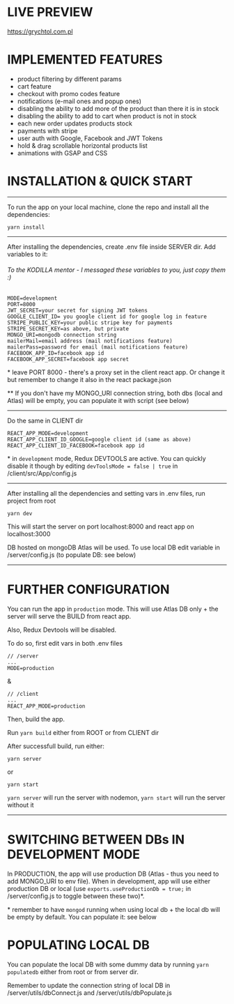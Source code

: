 # LIVE PREVIEW

https://grychtol.com.pl

# IMPLEMENTED FEATURES

- product filtering by different params
- cart feature
- checkout with promo codes feature
- notifications (e-mail ones and popup ones)
- disabling the ability to add more of the product than there it is in stock
- disabling the ability to add to cart when product is not in stock
- each new order updates products stock
- payments with stripe
- user auth with Google, Facebook and JWT Tokens
- hold & drag scrollable horizontal products list
- animations with GSAP and CSS

# INSTALLATION & QUICK START

---

To run the app on your local machine, clone the repo and install all the dependencies:

```
yarn install
```

---

After installing the dependencies, create .env file inside SERVER dir.
Add variables to it:

###### To the KODILLA mentor - I messaged these variables to you, just copy them :)

```
MODE=development
PORT=8000
JWT_SECRET=your secret for signing JWT tokens
GOOGLE_CLIENT_ID= you google client id for google log in feature
STRIPE_PUBLIC_KEY=your public stripe key for payments
STRIPE_SECRET_KEY=as above, but private
MONGO_URI=mongodb connection string
mailerMail=email address (mail notifications feature)
mailerPass=password for email (mail notifications feature)
FACEBOOK_APP_ID=facebook app id
FACEBOOK_APP_SECRET=facebook app secret
```

\* leave PORT 8000 - there's a proxy set in the client react app. Or change it but remember to change it also in the react package.json

\*\* If you don't have my MONGO_URI connection string, both dbs (local and Atlas) will be empty, you can populate it with script (see below)

---

Do the same in CLIENT dir

```
REACT_APP_MODE=development
REACT_APP_CLIENT_ID_GOOGLE=google client id (same as above)
REACT_APP_CLIENT_ID_FACEBOOK=facebook app id
```

\* in `development` mode, Redux DEVTOOLS are active. You can quickly disable it though by editing `devToolsMode = false | true` in /client/src/App/config.js

---

After installing all the dependencies and setting vars in .env files, run project from root

```
yarn dev
```

This will start the server on port localhost:8000 and react app on localhost:3000

DB hosted on mongoDB Atlas will be used. To use local DB edit variable in /server/config.js (to populate DB: see below)

---

# FURTHER CONFIGURATION

You can run the app in `production` mode. This will use Atlas DB only + the server will serve the BUILD from react app.

Also, Redux Devtools will be disabled.

To do so, first edit vars in both .env files

```
// /server
...
MODE=production

```

&

```
// /client
...
REACT_APP_MODE=production

```

Then, build the app.

Run `yarn build` either from ROOT or from CLIENT dir

After successfull build, run either:

```
yarn server
```

or

```
yarn start
```

`yarn server` will run the server with nodemon, `yarn start` will run the server without it

---

# SWITCHING BETWEEN DBs IN DEVELOPMENT MODE

In PRODUCTION, the app will use production DB (Atlas - thus you need to add MONGO_URI to env file). When in development, app will use either production DB or local (use `exports.useProductionDb = true;` in /server/config.js to toggle between these two)\*.

\* remember to have `mongod` running when using local db + the local db will be empty by default. You can populate it: see below

# POPULATING LOCAL DB

You can populate the local DB with some dummy data by running `yarn populatedb` either from root or from server dir.

Remember to update the connection string of local DB in /server/utils/dbConnect.js and /server/utils/dbPopulate.js
